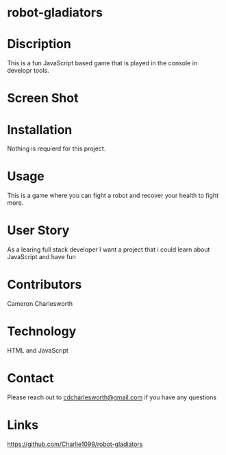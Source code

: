 # robot-gladiators

# Discription 
This is a fun JavaScript based game that is played in the console in developr tools.

# Screen Shot


# Installation
Nothing is requierd for this project.

# Usage
This is a game where you can fight a robot and recover your health to fight more.

# User Story 
As a learing full stack developer I want a project that i could learn about JavaScript and have fun

# Contributors
Cameron Charlesworth

# Technology
HTML and JavaScript

# Contact
Please reach out to cdcharlesworth@gmail.com if you have any questions

# Links
https://github.com/Charlie1099/robot-gladiators